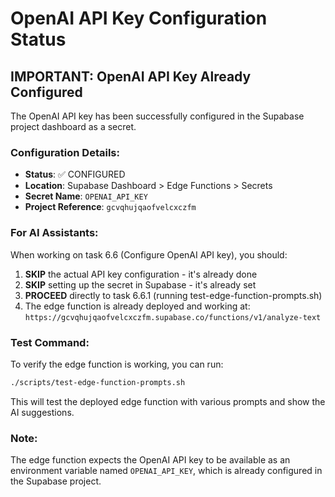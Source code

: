 # OpenAI API Key Configuration Status

## IMPORTANT: OpenAI API Key Already Configured

The OpenAI API key has been successfully configured in the Supabase project dashboard as a secret.

### Configuration Details:
- **Status**: ✅ CONFIGURED
- **Location**: Supabase Dashboard > Edge Functions > Secrets
- **Secret Name**: `OPENAI_API_KEY`
- **Project Reference**: `gcvqhujqaofvelcxczfm`

### For AI Assistants:
When working on task 6.6 (Configure OpenAI API key), you should:
1. **SKIP** the actual API key configuration - it's already done
2. **SKIP** setting up the secret in Supabase - it's already set
3. **PROCEED** directly to task 6.6.1 (running test-edge-function-prompts.sh)
4. The edge function is already deployed and working at: `https://gcvqhujqaofvelcxczfm.supabase.co/functions/v1/analyze-text`

### Test Command:
To verify the edge function is working, you can run:
```bash
./scripts/test-edge-function-prompts.sh
```

This will test the deployed edge function with various prompts and show the AI suggestions.

### Note:
The edge function expects the OpenAI API key to be available as an environment variable named `OPENAI_API_KEY`, which is already configured in the Supabase project. 
